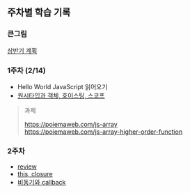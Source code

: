 ## 주차별 학습 기록

### 큰그림

[상반기 계획](https://github.com/ctrl-z-won/Dev-Log/blob/master/doc/0107%202020%20%EA%B3%84%ED%9A%8D%20%EC%99%84%EC%84%B1.pdf)

### 1주차 (2/14) 

 - Hello World JavaScript 읽어오기
 - [원시타입과 객체, 호이스팅, 스코프](https://leesoo7595.github.io/class/2020/02/09/es5_first_week/)

> 과제
>
> https://poiemaweb.com/js-array  
> https://poiemaweb.com/js-array-higher-order-function

### 2주차 

 - [review](https://github.com/ctrl-z-won/Dev-Log/blob/master/wr/1%EC%A3%BC%EC%B0%A8%20weekly%20review.md)
 - [this, closure](https://leesoo7595.github.io/class/2020/02/16/es5_second_week/)
 - [비동기와 callback](https://joshua1988.github.io/web-development/javascript/javascript-asynchronous-operation/)
